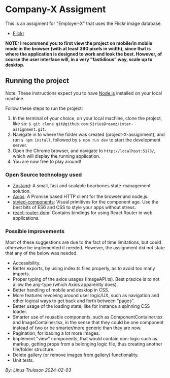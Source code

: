 # Company-X Assigment

This is an assigment for "Employer-X" that uses the Flickr image database.

- [Flickr](https://www.flickr.com/services/api/)

**NOTE: I recommend you to first view the project on mobile/in mobile mode in the browser (with at least 390 pixels in width), since that is where the application is designed to work and look the best. However, of course the user interface will, in a very "fastidious" way, scale up to desktop.**

## Running the project

Note: These instructions expect you to have [Node.js](https://nodejs.org/en) installed on your local machine.

Follow these steps to run the project:

1. In the terminal of your choice, on your local machine, clone the project, like so: `$ git clone git@github.com:SiriusDreamz/inter-assignment.git`.
2. Navigate in to where the folder was created (project-X-assignment), and run `$ npm install`, followed by `$ npm run dev` to start the development server.
3. Open the Chrome browser, and navigate to `http://localhost:5173/`, which will display the running application.
4. You are now free to play around!

### Open Source technology used

- [Zustand](https://zustand-demo.pmnd.rs/): A small, fast and scalable bearbones state-management solution.
- [Axios](https://www.npmjs.com/package/axios): A Promise based HTTP client for the browser and node.js.
- [styled-components](https://styled-components.com/): Visual primitives for the component age. Use the best bits of ES6 and CSS to style your apps without stress.
- [react-router-dom](https://www.npmjs.com/package/react-router-dom): Contains bindings for using React Router in web applications.

### Possible improvements

Most of these suggestions are due to the fact of time limitations, but could otherwise be implemented if needed. However, the assignment did not state that any of the below was needed.

- Accessibility.
- Better exports, by using index.ts files properly, as to avoid too many imports.
- Proper typing of the axios usages (ImageAPI.ts). Best pracice is to not allow the any-type (which Axios apparently does).
- Better handling of mobile and desktop in CSS.
- More features revolving around user logic/UX, such as navigation and other logical ways to get back and forth between "pages".
- Better usage of the loading state, like for instance a spinning CSS loader.
- Smarter use of reusable components, such as ComponentContainer.tsx and ImageContainer.tsx, in the sense that they could be one component instead of two or be smarter/more generic than they are now.
- Pagination, for loading a lot more images.
- Implement "view" components, that would contain non-logic such as markup, getting props from a belonging logic file, thus creating another file/folder structure.
- Delete gallery (or remove images from gallery) functionality.
- Unit tests.

_By: Linus Trulsson 2024-02-03_
